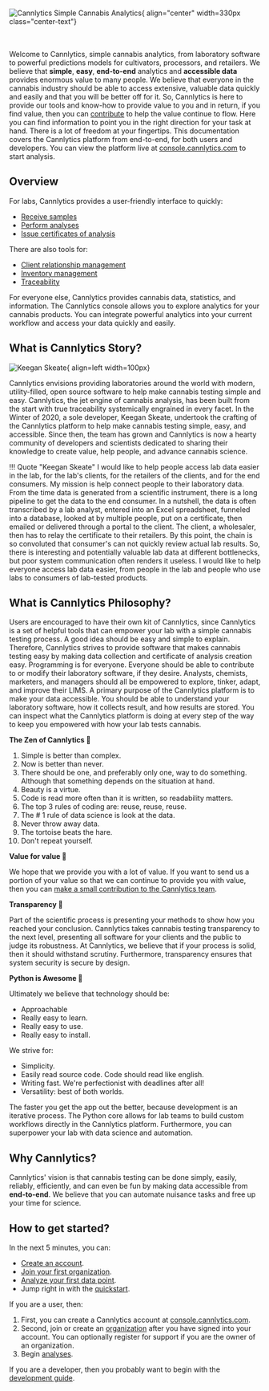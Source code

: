 # &nbsp;

![Cannlytics Simple Cannabis Analytics](../../assets/images/logos/cannlytics_logo_with_phrase.svg){ align="center" width=330px class="center-text"}
<div style="margin-bottom:3rem"></div>

Welcome to Cannlytics, simple cannabis analytics, from laboratory software to powerful predictions models for cultivators, processors, and retailers. We believe that **simple**, **easy**, **end-to-end** analytics and **accessible data** provides enormous value to many people. We believe that everyone in the cannabis industry should be able to access extensive, valuable data quickly and easily and that you will be better off for it. So, Cannlytics is here to provide our tools and know-how to provide value to you and in return, if you find value, then you can [contribute](https://opencollective.com/cannlytics-company) to help the value continue to flow. Here you can find information to point you in the right direction for your task at hand. There is a lot of freedom at your fingertips. This documentation covers the Cannlytics platform from end-to-end, for both users and developers. You can view the platform live at [console.cannlytics.com](https://console.cannlytics.com) to start analysis.

## Overview

For labs, Cannlytics provides a user-friendly interface to quickly:

- [Receive samples](/console/lims/transfers/)
- [Perform analyses](/console/lims/analyses/)
- [Issue certificates of analysis](/console/lims/transfers/)

<!-- FIXME: Broken links >
<!-- - [Collect data](/console/lims/data-collection/) 
- [Review results](/console/lims/data/data-review/) -->

There are also tools for:

- [Client relationship management](/console/lims/contacts/)
- [Inventory management](/console/lims/inventory/)
- [Traceability](/console/lims/traceability/)

For everyone else, Cannlytics provides cannabis data, statistics, and information. The Cannlytics console allows you to explore analytics for your cannabis products. You can integrate powerful analytics into your current workflow and access your data quickly and easily.
<!-- Furthermore, Cannlytics provides a [website](/website/dev/get-started/) and a [client portal](/console/dev/get-started/) that you can use. -->

## What is Cannlytics Story?

![Keegan Skeate](../../assets/images/illustrations/keeganskeate-robohash-human.png){ align=left width=100px}

Cannlytics envisions providing laboratories around the world with modern, utility-filled, open source software to help make cannabis testing simple and easy. Cannlytics, the jet engine of cannabis analysis, has been built from the start with true traceability systemically engrained in every facet. In the Winter of 2020, a sole developer, Keegan Skeate, undertook the crafting of the Cannlytics platform to help make cannabis testing simple, easy, and accessible. Since then, the team has grown and Cannlytics is now a hearty community of developers and scientists dedicated to sharing their knowledge to create value, help people, and advance cannabis science.

!!! Quote "Keegan Skeate"
    I would like to help people access lab data easier in the lab, for the lab's clients, for the retailers of the clients, and for the end consumers. My mission is help connect people to their laboratory data. From the time data is generated from a scientific instrument, there is a long pipeline to get the data to the end consumer. In a nutshell, the data is often transcribed by a lab analyst, entered into an Excel spreadsheet, funneled into a database, looked at by multiple people, put on a certificate, then emailed or delivered through a portal to the client. The client, a wholesaler, then has to relay the certificate to their retailers. By this point, the chain is so convoluted that consumer's can not quickly review actual lab results. So, there is interesting and potentially valuable lab data at different bottlenecks, but poor system communication often renders it useless. I would like to help everyone access lab data easier, from people in the lab and people who use labs to consumers of lab-tested products.

## What is Cannlytics Philosophy?

Users are encouraged to have their own kit of Cannlytics, since Cannlytics is a set of helpful tools that can empower your lab with a simple cannabis testing process. A good idea should be easy and simple to explain. Therefore, Cannlytics strives to provide software that makes cannabis testing easy by making data collection and certificate of analysis creation easy. Programming is for everyone. Everyone should be able to contribute to or modify their laboratory software, if they desire. Analysts, chemists, marketers, and managers should all be empowered to explore, tinker, adapt, and improve their LIMS. A primary purpose of the Cannlytics platform is to make your data accessible. You should be able to understand your laboratory software, how it collects result, and how results are stored. You can inspect what the Cannlytics platform is doing at every step of the way to keep you empowered with how your lab tests cannabis.

**The Zen of Cannlytics 🙏**

1. Simple is better than complex.
2. Now is better than never.
3. There should be one, and preferably only one, way to do something. Although that something depends on the situation at hand.
4. Beauty is a virtue.
5. Code is read more often than it is written, so readability matters.
6. The top 3 rules of coding are: reuse, reuse, reuse.
7. The # 1 rule of data science is look at the data.
8. Never throw away data.
9. The tortoise beats the hare.
10. Don't repeat yourself.

**Value for value 🤝**

We hope that we provide you with a lot of value. If you want to send us a portion of your value so that we can continue to provide you with value, then you can <a href="https://opencollective.com/cannlytics-company">make a small contribution to the Cannlytics team</a>.

**Transparency 👐**

Part of the scientific process is presenting your methods to show how you reached your conclusion. Cannlytics takes cannabis testing transparency to the next level, presenting all software for your clients and the public to judge its robustness. At Cannlytics, we believe that if your process is solid, then it should withstand scrutiny. Furthermore, transparency ensures that system security is secure by design.

**Python is Awesome 🐍**

Ultimately we believe that technology should be:

- Approachable
- Really easy to learn.
- Really easy to use.
- Really easy to install.

We strive for:

- Simplicity.
- Easily read source code. Code should read like english.
- Writing fast. We're perfectionist with deadlines after all!
- Versatility: best of both worlds.

The faster you get the app out the better, because development is an iterative process. The Python core allows for lab teams to build custom workflows directly in the Cannlytics platform. Furthermore, you can superpower your lab with data science and automation.

## Why Cannlytics?

Cannlytics' vision is that cannabis testing can be done simply, easily, reliably, efficiently, and can even be fun by making data accessible from **end-to-end**. We believe that you can automate nuisance tasks and free up your time for science.

## How to get started?

In the next 5 minutes, you can:

- [Create an account](https://console.cannlytics.com/account/sign-up).
- [Join your first organization](/console/lims/organizations/).
- [Analyze your first data point](/console/lims/analyses/).
- Jump right in with the [quickstart](/console/quickstart/).

If you are a user, then:

1. First, you can create a Cannlytics account at [console.cannlytics.com](https://console.cannlytics.com).
2. Second, join or create an [organization](/console/lims/organizations/) after you have signed into your account. You can optionally register for support if you are the owner of an organization.
3. Begin [analyses](/console/lims/analyses/).

If you are a developer, then you probably want to begin with the [development guide](/developers/development/).


<!-- or get pointed to the particular piece of information that you're looking for in the index below. -->
<!-- TODO: Copy and past `mkdocs.yml` index here -->
